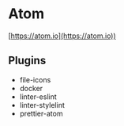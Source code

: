 # Atom

[https://atom.io](https://atom.io))

## Plugins

* file-icons
* docker
* linter-eslint
* linter-stylelint
* prettier-atom
